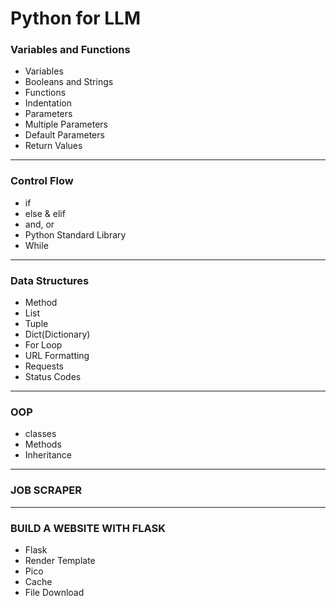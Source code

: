 # Python for LLM

### Variables and Functions
- Variables
- Booleans and Strings
- Functions
- Indentation
- Parameters
- Multiple Parameters
- Default Parameters
- Return Values
---
### Control Flow
- if
- else & elif
- and, or
- Python Standard Library
- While
---
### Data Structures
- Method
- List
- Tuple
- Dict(Dictionary)
- For Loop
- URL Formatting
- Requests
- Status Codes
---
### OOP
- classes
- Methods
- Inheritance
---
### JOB SCRAPER
---
### BUILD A WEBSITE WITH FLASK
- Flask
- Render Template
- Pico
- Cache
- File Download
